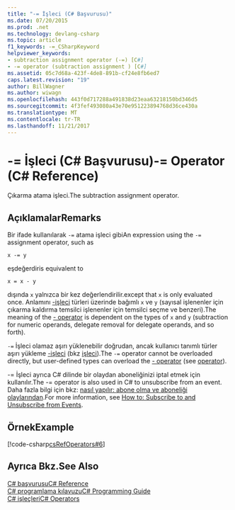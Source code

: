 ```yaml
---
title: "-= İşleci (C# Başvurusu)"
ms.date: 07/20/2015
ms.prod: .net
ms.technology: devlang-csharp
ms.topic: article
f1_keywords: -=_CSharpKeyword
helpviewer_keywords:
- subtraction assignment operator (-=) [C#]
- -= operator (subtraction assignment ) [C#]
ms.assetid: 05c7d68a-423f-4de8-891b-cf24e8fb6ed7
caps.latest.revision: "19"
author: BillWagner
ms.author: wiwagn
ms.openlocfilehash: 443f0d717288a491838d23eaa63218150bd346d5
ms.sourcegitcommit: 4f3fef493080a43e70e951223894768d36ce430a
ms.translationtype: MT
ms.contentlocale: tr-TR
ms.lasthandoff: 11/21/2017
---
```

# <a name="--operator-c-reference"></a><span data-ttu-id="5cbd5-102">-= İşleci (C# Başvurusu)</span><span class="sxs-lookup"><span data-stu-id="5cbd5-102">-= Operator (C# Reference)</span></span>
<span data-ttu-id="5cbd5-103">Çıkarma atama işleci.</span><span class="sxs-lookup"><span data-stu-id="5cbd5-103">The subtraction assignment operator.</span></span>  
  
## <a name="remarks"></a><span data-ttu-id="5cbd5-104">Açıklamalar</span><span class="sxs-lookup"><span data-stu-id="5cbd5-104">Remarks</span></span>  
 <span data-ttu-id="5cbd5-105">Bir ifade kullanılarak `-=` atama işleci gibi</span><span class="sxs-lookup"><span data-stu-id="5cbd5-105">An expression using the `-=` assignment operator, such as</span></span>  
  
```  
x -= y  
```  
  
 <span data-ttu-id="5cbd5-106">eşdeğerdir</span><span class="sxs-lookup"><span data-stu-id="5cbd5-106">is equivalent to</span></span>  
  
```  
x = x - y  
```  
  
 <span data-ttu-id="5cbd5-107">dışında `x` yalnızca bir kez değerlendirilir.</span><span class="sxs-lookup"><span data-stu-id="5cbd5-107">except that `x` is only evaluated once.</span></span> <span data-ttu-id="5cbd5-108">Anlamını [-işleci](../../../csharp/language-reference/operators/subtraction-operator.md) türleri üzerinde bağımlı `x` ve `y` (sayısal işlenenler için çıkarma kaldırma temsilci işlenenler için temsilci seçme ve benzeri).</span><span class="sxs-lookup"><span data-stu-id="5cbd5-108">The meaning of the [- operator](../../../csharp/language-reference/operators/subtraction-operator.md) is dependent on the types of `x` and `y` (subtraction for numeric operands, delegate removal for delegate operands, and so forth).</span></span>  
  
 <span data-ttu-id="5cbd5-109">`-=` İşleci olamaz aşırı yüklenebilir doğrudan, ancak kullanıcı tanımlı türler aşırı yükleme [-işleci](../../../csharp/language-reference/operators/subtraction-operator.md) (bkz [işleci](../../../csharp/language-reference/keywords/operator.md)).</span><span class="sxs-lookup"><span data-stu-id="5cbd5-109">The `-=` operator cannot be overloaded directly, but user-defined types can overload the [- operator](../../../csharp/language-reference/operators/subtraction-operator.md) (see [operator](../../../csharp/language-reference/keywords/operator.md)).</span></span>  
  
 <span data-ttu-id="5cbd5-110">-= İşleci ayrıca C# dilinde bir olaydan aboneliğinizi iptal etmek için kullanılır.</span><span class="sxs-lookup"><span data-stu-id="5cbd5-110">The -= operator is also used in C# to unsubscribe from an event.</span></span> <span data-ttu-id="5cbd5-111">Daha fazla bilgi için bkz: [nasıl yapılır: abone olma ve aboneliği olaylarından](../../../csharp/programming-guide/events/how-to-subscribe-to-and-unsubscribe-from-events.md).</span><span class="sxs-lookup"><span data-stu-id="5cbd5-111">For more information, see [How to: Subscribe to and Unsubscribe from Events](../../../csharp/programming-guide/events/how-to-subscribe-to-and-unsubscribe-from-events.md).</span></span>  
  
## <a name="example"></a><span data-ttu-id="5cbd5-112">Örnek</span><span class="sxs-lookup"><span data-stu-id="5cbd5-112">Example</span></span>  
 [!code-csharp[csRefOperators#6](codesnippet/CSharp/subtraction-assignment-operator_1.cs)]  
  
## <a name="see-also"></a><span data-ttu-id="5cbd5-113">Ayrıca Bkz.</span><span class="sxs-lookup"><span data-stu-id="5cbd5-113">See Also</span></span>  
 [<span data-ttu-id="5cbd5-114">C# başvurusu</span><span class="sxs-lookup"><span data-stu-id="5cbd5-114">C# Reference</span></span>](../../../csharp/language-reference/index.md)  
 [<span data-ttu-id="5cbd5-115">C# programlama kılavuzu</span><span class="sxs-lookup"><span data-stu-id="5cbd5-115">C# Programming Guide</span></span>](../../../csharp/programming-guide/index.md)  
 [<span data-ttu-id="5cbd5-116">C# işleçleri</span><span class="sxs-lookup"><span data-stu-id="5cbd5-116">C# Operators</span></span>](../../../csharp/language-reference/operators/index.md)
